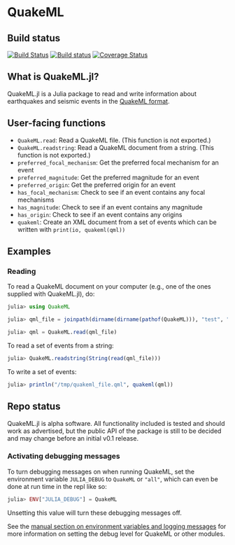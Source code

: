 # QuakeML

## Build status

[![Build Status](https://travis-ci.org/anowacki/QuakeML.jl.svg?branch=master)](https://travis-ci.org/anowacki/QuakeML.jl)
[![Build status](https://ci.appveyor.com/api/projects/status/v0c5uj3s6nf9v026/branch/master?svg=true)](https://ci.appveyor.com/project/AndyNowacki/quakeml-jl/branch/master)
[![Coverage Status](https://coveralls.io/repos/github/anowacki/QuakeML.jl/badge.svg?branch=master)](https://coveralls.io/github/anowacki/QuakeML.jl?branch=master)

## What is QuakeML.jl?

QuakeML.jl is a Julia package to read and write information about
earthquakes and seismic events in the
[QuakeML format](https://quake.ethz.ch/quakeml).

## User-facing functions
- `QuakeML.read`: Read a QuakeML file.  (This function is not exported.)
- `QuakeML.readstring`: Read a QuakeML document from a string.  (This 
  function is not exported.)
- `preferred_focal_mechanism`: Get the preferred focal mechanism for an event
- `preferred_magnitude`: Get the preferred magnitude for an event
- `preferred_origin`: Get the preferred origin for an event
- `has_focal_mechanism`: Check to see if an event contains any
  focal mechanisms
- `has_magnitude`: Check to see if an event contains any magnitude
- `has_origin`: Check to see if an event contains any origins
- `quakeml`: Create an XML document from a set of events which can
  be written with `print(io, quakeml(qml))`

## Examples

### Reading
To read a QuakeML document on your computer (e.g., one of the ones
supplied with QuakeML.jl), do:
```julia
julia> using QuakeML

julia> qml_file = joinpath(dirname(dirname(pathof(QuakeML))), "test", "data", "nepal_mw7.2.qml");

julia> qml = QuakeML.read(qml_file)
```

To read a set of events from a string:
```julia
julia> QuakeML.readstring(String(read(qml_file)))
```

To write a set of events:
```julia
julia> println("/tmp/quakeml_file.qml", quakeml(qml))
```

## Repo status

QuakeML.jl is alpha software.  All functionality included is tested
and should work as advertised, but the public API of the package is
still to be decided and may change before an initial v0.1 release.

### Activating debugging messages
To turn debugging messages on when running QuakeML, set the
environment variable `JULIA_DEBUG` to `QuakeML` or `"all"`, which can
even be done at run time in the repl like so:
```julia
julia> ENV["JULIA_DEBUG"] = QuakeML
```

Unsetting this value will turn these debugging messages off.

See the [manual section on environment variables and logging messages](https://docs.julialang.org/en/v1/stdlib/Logging/#Environment-variables-1) for more information on setting the debug level for QuakeML or other modules.
